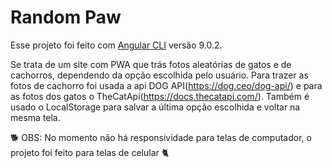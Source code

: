 # Random Paw

Esse projeto foi feito com [Angular CLI](https://github.com/angular/angular-cli) versão 9.0.2.

Se trata de um site com PWA que trás fotos aleatórias de gatos e de cachorros, dependendo da opção escolhida pelo usuário. Para trazer as fotos de cachorro foi usada a api  DOG API(https://dog.ceo/dog-api/) e para as fotos dos gatos o TheCatApi(https://docs.thecatapi.com/). Também é usado o LocalStorage para salvar a última opção escolhida e voltar na mesma tela.

:dog2: OBS: No momento não há responsividade para telas de computador, o projeto foi feito para telas de celular :cat2:
